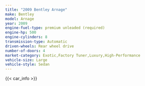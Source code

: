 ```yaml
---
title: "2009 Bentley Arnage"
make: Bentley
model: Arnage
year: 2009
engine-fuel-type: premium unleaded (required)
engine-hp: 500
engine-cylinders: 8
transmission-type: Automatic
driven-wheels: Rear wheel drive
number-of-doors: 4
market-category: Exotic,Factory Tuner,Luxury,High-Performance
vehicle-size: Large
vehicle-style: Sedan
---
```


{{< car_info >}}
